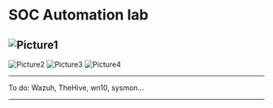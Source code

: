 # SOC Automation lab

![Picture1](https://github.com/user-attachments/assets/9a1efcb4-e0f1-41fd-bd3c-30aaa9ac98d6)
---
![Picture2](https://github.com/user-attachments/assets/03db021b-9132-4653-974e-3bbd5831fa6d)
![Picture3](https://github.com/user-attachments/assets/65d5d546-8d5b-4dba-a1f3-397ae546fcb1)
![Picture4](https://github.com/user-attachments/assets/c0877ace-d66f-45f8-ab74-ae064a79ea88)

---

To do: Wazuh, TheHive, wn10, sysmon...

 
---

